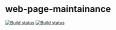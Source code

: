 # web-page-maintainance
[![Build status](https://dev.azure.com/farhanahmed-learning/Maintainance/_apis/build/status/Maintainance-CI)](https://dev.azure.com/farhanahmed-learning/Maintainance/_build/latest?definitionId=12)
[![Build status](https://dev.azure.com/farhanahmed-learning/Maintainance/_apis/build/status/Maintainance-CI)](https://dev.azure.com/farhanahmed-learning/Maintainance/_build/latest?definitionId=12)
